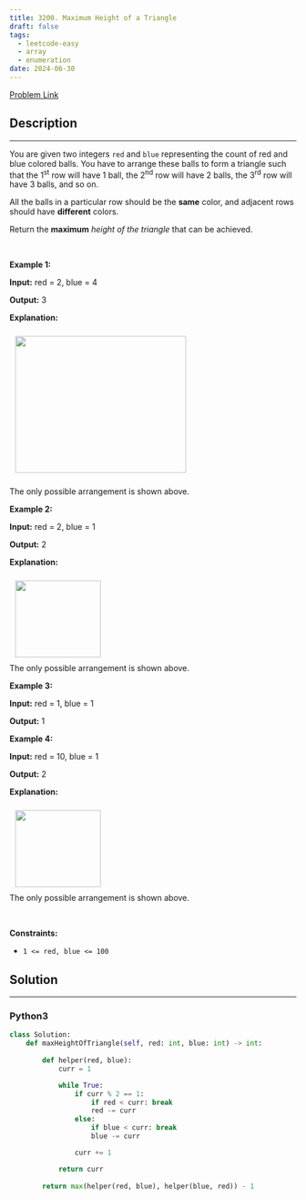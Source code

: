 ```yaml
---
title: 3200. Maximum Height of a Triangle
draft: false
tags: 
  - leetcode-easy
  - array
  - enumeration
date: 2024-06-30
---
```


[Problem Link](https://leetcode.com/problems/maximum-height-of-a-triangle/)

## Description

---
<p>You are given two integers <code>red</code> and <code>blue</code> representing the count of red and blue colored balls. You have to arrange these balls to form a triangle such that the 1<sup>st</sup> row will have 1 ball, the 2<sup>nd</sup> row will have 2 balls, the 3<sup>rd</sup> row will have 3 balls, and so on.</p>

<p>All the balls in a particular row should be the <strong>same</strong> color, and adjacent rows should have <strong>different</strong> colors.</p>

<p>Return the <strong>maximum</strong><em> height of the triangle</em> that can be achieved.</p>

<p>&nbsp;</p>
<p><strong class="example">Example 1:</strong></p>

<div class="example-block">
<p><strong>Input:</strong> <span class="example-io">red = 2, blue = 4</span></p>

<p><strong>Output:</strong> 3</p>

<p><strong>Explanation:</strong></p>

<p><img alt="" src="https://assets.leetcode.com/uploads/2024/06/16/brb.png" style="width: 300px; height: 240px; padding: 10px;" /></p>

<p>The only possible arrangement is shown above.</p>
</div>

<p><strong class="example">Example 2:</strong></p>

<div class="example-block">
<p><strong>Input:</strong> <span class="example-io">red = 2, blue = 1</span></p>

<p><strong>Output:</strong> <span class="example-io">2</span></p>

<p><strong>Explanation:</strong></p>

<p><img alt="" src="https://assets.leetcode.com/uploads/2024/06/16/br.png" style="width: 150px; height: 135px; padding: 10px;" /><br />
The only possible arrangement is shown above.</p>
</div>

<p><strong class="example">Example 3:</strong></p>

<div class="example-block">
<p><strong>Input:</strong> <span class="example-io">red = 1, blue = 1</span></p>

<p><strong>Output:</strong> <span class="example-io">1</span></p>
</div>

<p><strong class="example">Example 4:</strong></p>

<div class="example-block">
<p><strong>Input:</strong> <span class="example-io">red = 10, blue = 1</span></p>

<p><strong>Output:</strong> <span class="example-io">2</span></p>

<p><strong>Explanation:</strong></p>

<p><img alt="" src="https://assets.leetcode.com/uploads/2024/06/16/br.png" style="width: 150px; height: 135px; padding: 10px;" /><br />
The only possible arrangement is shown above.</p>
</div>

<p>&nbsp;</p>
<p><strong>Constraints:</strong></p>

<ul>
	<li><code>1 &lt;= red, blue &lt;= 100</code></li>
</ul>


## Solution

---
### Python3
``` py title='maximum-height-of-a-triangle'
class Solution:
    def maxHeightOfTriangle(self, red: int, blue: int) -> int:
        
        def helper(red, blue):
            curr = 1

            while True:
                if curr % 2 == 1:
                    if red < curr: break
                    red -= curr
                else:
                    if blue < curr: break
                    blue -= curr

                curr += 1

            return curr
        
        return max(helper(red, blue), helper(blue, red)) - 1
```

